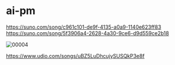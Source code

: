# ai-pm
https://suno.com/song/c961c101-de9f-4135-a0a9-1140e623ff83
https://suno.com/song/5f3906a4-2628-4a30-9ce6-d9d559ce2b18


![00004](https://github.com/user-attachments/assets/0714869a-c055-4b60-846a-581a7e85ad99)


https://www.udio.com/songs/uBZ5LuDhcujySUSQkP3e8f
